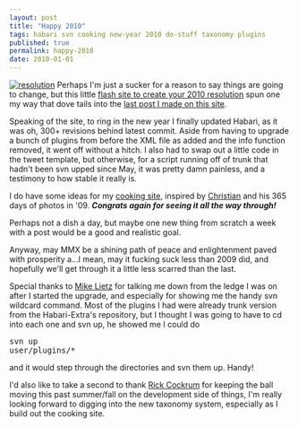 ```yaml
---
layout: post
title: "Happy 2010"
tags: habari svn cooking new-year 2010 do-stuff taxonomy plugins
published: true
permalink: happy-2010
date: 2010-01-01
---
```


<a href="http://www.flickr.com/photos/37431362@N00/4233076410"><img src="http://farm3.static.flickr.com/2704/4233076410_694d5724fd.jpg" class="right" alt="resolution"></a>
Perhaps I'm just a sucker for a reason to say things are going to change, but this little <a href="http://moninavelarde.com/newyears/">flash site to create your 2010 resolution</a> spun one my way that dove tails into the <a href="http://miklb.com/procrastinating-to-get-things-done">last post I made on this site</a>.

Speaking of the site, to ring in the new year I finally updated Habari, as it was oh, 300+ revisions behind latest commit.  Aside from having to upgrade a bunch of plugins from before the XML file as added and the info function removed, it went off without a hitch.  I also had to swap out a little code in the tweet template, but otherwise, for a script running off of trunk that hadn't been svn upped since May, it was pretty damn painless, and a testimony to how stable it really is.

I do have some ideas for my <a href="http://cookingwith.miklb.com">cooking site</a>, inspired by <a href="http://h0bbel.p0ggel.org/">Christian</a> and his 365 days of photos in '09. <em><strong>Congrats again for seeing it all the way through!</strong></em>

Perhaps not a dish a day, but maybe one new thing from scratch a week with a post would be a good and realistic goal.

Anyway, may MMX be a shining path of peace and enlightenment paved with prosperity a…I mean, may it fucking suck less than 2009 did, and hopefully we'll get through it a little less scarred than the last.

Special thanks to <a href="http://mikelietz.com/whine">Mike Lietz</a> for talking me down from the ledge I was on after I started the upgrade, and especially for showing me the handy svn wildcard command.  Most of the plugins I had were already trunk version from the Habari-Extra's repository, but I thought I was going to have to cd into each one and svn up, he showed me I could do <pre class="prettyprint">svn up user/plugins/*</pre> and it would step through the directories and svn them up. Handy!  

I'd also like to take a second to thank <a href="http://shardsofconsciousness.com/">Rick Cockrum</a> for keeping the ball moving this past summer/fall on the development side of things, I'm really looking forward to digging into the new taxonomy system, especially as I build out the cooking site.
